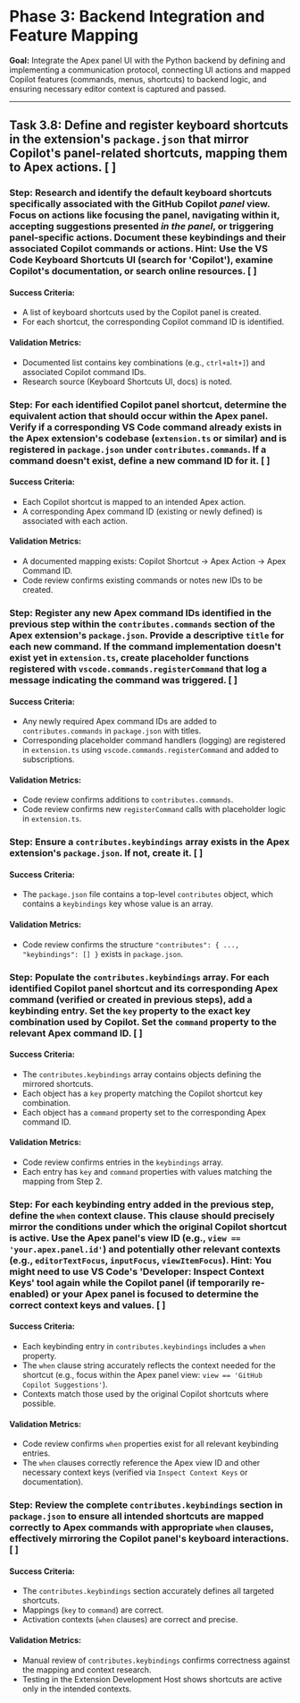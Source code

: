 # Phase 3: Backend Integration and Feature Mapping

**Goal:** Integrate the Apex panel UI with the Python backend by defining and implementing a communication protocol, connecting UI actions and mapped Copilot features (commands, menus, shortcuts) to backend logic, and ensuring necessary editor context is captured and passed.

---

## Task 3.8: Define and register keyboard shortcuts in the extension's `package.json` that mirror Copilot's panel-related shortcuts, mapping them to Apex actions. [ ]

### Step: Research and identify the default keyboard shortcuts specifically associated with the GitHub Copilot *panel* view. Focus on actions like focusing the panel, navigating within it, accepting suggestions presented *in the panel*, or triggering panel-specific actions. Document these keybindings and their associated Copilot commands or actions. Hint: Use the VS Code Keyboard Shortcuts UI (search for 'Copilot'), examine Copilot's documentation, or search online resources. [ ]
#### Success Criteria:
- A list of keyboard shortcuts used by the Copilot panel is created.
- For each shortcut, the corresponding Copilot command ID is identified.
#### Validation Metrics:
- Documented list contains key combinations (e.g., `ctrl+alt+]`) and associated Copilot command IDs.
- Research source (Keyboard Shortcuts UI, docs) is noted.

### Step: For each identified Copilot panel shortcut, determine the equivalent action that should occur within the Apex panel. Verify if a corresponding VS Code command already exists in the Apex extension's codebase (`extension.ts` or similar) and is registered in `package.json` under `contributes.commands`. If a command doesn't exist, define a new command ID for it. [ ]
#### Success Criteria:
- Each Copilot shortcut is mapped to an intended Apex action.
- A corresponding Apex command ID (existing or newly defined) is associated with each action.
#### Validation Metrics:
- A documented mapping exists: Copilot Shortcut -> Apex Action -> Apex Command ID.
- Code review confirms existing commands or notes new IDs to be created.

### Step: Register any new Apex command IDs identified in the previous step within the `contributes.commands` section of the Apex extension's `package.json`. Provide a descriptive `title` for each new command. If the command implementation doesn't exist yet in `extension.ts`, create placeholder functions registered with `vscode.commands.registerCommand` that log a message indicating the command was triggered. [ ]
#### Success Criteria:
- Any newly required Apex command IDs are added to `contributes.commands` in `package.json` with titles.
- Corresponding placeholder command handlers (logging) are registered in `extension.ts` using `vscode.commands.registerCommand` and added to subscriptions.
#### Validation Metrics:
- Code review confirms additions to `contributes.commands`.
- Code review confirms new `registerCommand` calls with placeholder logic in `extension.ts`.

### Step: Ensure a `contributes.keybindings` array exists in the Apex extension's `package.json`. If not, create it. [ ]
#### Success Criteria:
- The `package.json` file contains a top-level `contributes` object, which contains a `keybindings` key whose value is an array.
#### Validation Metrics:
- Code review confirms the structure `"contributes": { ..., "keybindings": [] }` exists in `package.json`.

### Step: Populate the `contributes.keybindings` array. For each identified Copilot panel shortcut and its corresponding Apex command (verified or created in previous steps), add a keybinding entry. Set the `key` property to the exact key combination used by Copilot. Set the `command` property to the relevant Apex command ID. [ ]
#### Success Criteria:
- The `contributes.keybindings` array contains objects defining the mirrored shortcuts.
- Each object has a `key` property matching the Copilot shortcut key combination.
- Each object has a `command` property set to the corresponding Apex command ID.
#### Validation Metrics:
- Code review confirms entries in the `keybindings` array.
- Each entry has `key` and `command` properties with values matching the mapping from Step 2.

### Step: For each keybinding entry added in the previous step, define the `when` context clause. This clause should precisely mirror the conditions under which the original Copilot shortcut is active. Use the Apex panel's view ID (e.g., `view == 'your.apex.panel.id'`) and potentially other relevant contexts (e.g., `editorTextFocus`, `inputFocus`, `viewItemFocus`). Hint: You might need to use VS Code's 'Developer: Inspect Context Keys' tool again while the Copilot panel (if temporarily re-enabled) or your Apex panel is focused to determine the correct context keys and values. [ ]
#### Success Criteria:
- Each keybinding entry in `contributes.keybindings` includes a `when` property.
- The `when` clause string accurately reflects the context needed for the shortcut (e.g., focus within the Apex panel view: `view == 'GitHub Copilot Suggestions'`).
- Contexts match those used by the original Copilot shortcuts where possible.
#### Validation Metrics:
- Code review confirms `when` properties exist for all relevant keybinding entries.
- The `when` clauses correctly reference the Apex view ID and other necessary context keys (verified via `Inspect Context Keys` or documentation).

### Step: Review the complete `contributes.keybindings` section in `package.json` to ensure all intended shortcuts are mapped correctly to Apex commands with appropriate `when` clauses, effectively mirroring the Copilot panel's keyboard interactions. [ ]
#### Success Criteria:
- The `contributes.keybindings` section accurately defines all targeted shortcuts.
- Mappings (`key` to `command`) are correct.
- Activation contexts (`when` clauses) are correct and precise.
#### Validation Metrics:
- Manual review of `contributes.keybindings` confirms correctness against the mapping and context research.
- Testing in the Extension Development Host shows shortcuts are active only in the intended contexts.